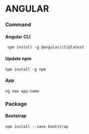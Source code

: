 # ANGULAR
### Command
  #### Angular CLI
     npm install -g @angular/cli@latest
  #### Update npm
    npm install -g npm
  #### App
    ng new app-name
    
### Package
  #### Bootstrap
    npm install --save bootstrap
  

